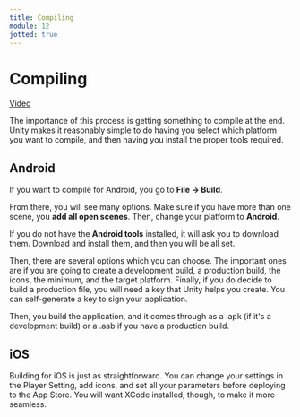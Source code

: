 ```yaml
---
title: Compiling
module: 12
jotted: true
---
```


# Compiling

<a href="https://umontana.zoom.us/rec/play/vpx7Ieitrj83SN3EsgSDBaR8W426equs2ihN8_RenUy8UXIKNFv0NeQbYuNYGft4RsMz9t-BXm8b9lHl?continueMode=trueY" target="_new">Video</a>

The importance of this process is getting something to compile at the end.  Unity makes it reasonably simple to do having you select which platform you want to compile, and then having you install the proper tools required.

## Android

If you want to compile for Android, you go to **File -> Build**.

From there, you will see many options. Make sure if you have more than one scene, you **add all open scenes**.  Then, change your platform to **Android**.

If you do not have the **Android tools** installed, it will ask you to download them.  Download and install them, and then you will be all set.

Then, there are several options which you can choose.  The important ones are if you are going to create a development build, a production build, the icons, the minimum, and the target platform.  Finally, if you do decide to build a production file, you will need a key that Unity helps you create.  You can self-generate a key to sign your application.

Then, you build the application, and it comes through as a .apk (if it's a development build) or a .aab if you have a production build.

## iOS

Building for iOS is just as straightforward.  You can change your settings in the Player Setting, add icons, and set all your parameters before deploying to the App Store. You will want XCode installed, though, to make it more seamless.